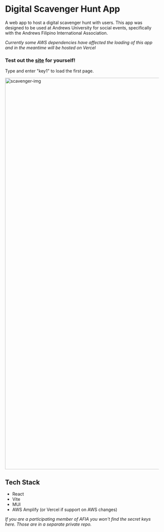 # Digital Scavenger Hunt App

A web app to host a digital scavenger hunt with users. This app was designed to be used at Andrews University for social events,
specifically with the Andrews Filipino International Association.

_Currently some AWS dependencies have affected the loading of this app and in the meantime will be hosted on Vercel_

### Test out the [site](https://dsh-vite-amplify.vercel.app/) for yourself!
Type and enter "key1" to load the first page.

<img width="1280" alt="scavenger-img" src="https://github.com/dawsonpar/dsh-vite-amplify/assets/76459102/8dcfb137-390c-4bc7-a9cf-f8c4db5544c7">

## Tech Stack
- React
- Vite
- MUI
- AWS Amplify (or Vercel if support on AWS changes)

_If you are a participating member of AFIA you won't find the secret keys here. Those are in a separate private repo._
